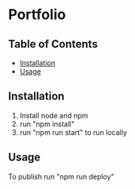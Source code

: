 # Portfolio

## Table of Contents

- [Installation](#installation)
- [Usage](#usage)

## Installation

1. Install node and npm
2. run "npm install"
3. run "npm run start" to run locally

## Usage

To publish run "npm run deploy"

